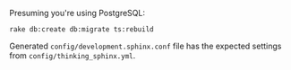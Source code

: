 Presuming you're using PostgreSQL:

    rake db:create db:migrate ts:rebuild

Generated `config/development.sphinx.conf` file has the expected settings from `config/thinking_sphinx.yml`.
